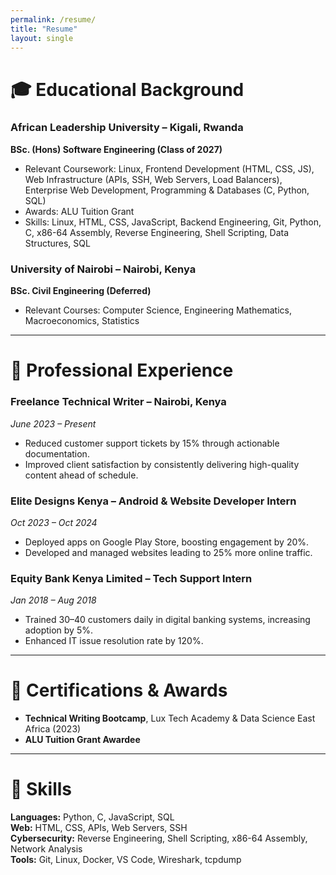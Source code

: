 ```yaml
---
permalink: /resume/
title: "Resume"
layout: single
---
```


# 🎓 Educational Background

### **African Leadership University – Kigali, Rwanda**  
**BSc. (Hons) Software Engineering (Class of 2027)**  
- Relevant Coursework: Linux, Frontend Development (HTML, CSS, JS), Web Infrastructure (APIs, SSH, Web Servers, Load Balancers), Enterprise Web Development, Programming & Databases (C, Python, SQL)  
- Awards: ALU Tuition Grant  
- Skills: Linux, HTML, CSS, JavaScript, Backend Engineering, Git, Python, C, x86-64 Assembly, Reverse Engineering, Shell Scripting, Data Structures, SQL  

### **University of Nairobi – Nairobi, Kenya**  
**BSc. Civil Engineering (Deferred)**  
- Relevant Courses: Computer Science, Engineering Mathematics, Macroeconomics, Statistics  

---

# 💼 Professional Experience

### **Freelance Technical Writer – Nairobi, Kenya**  
*June 2023 – Present*  
- Reduced customer support tickets by 15% through actionable documentation.  
- Improved client satisfaction by consistently delivering high-quality content ahead of schedule.  

### **Elite Designs Kenya – Android & Website Developer Intern**  
*Oct 2023 – Oct 2024*  
- Deployed apps on Google Play Store, boosting engagement by 20%.  
- Developed and managed websites leading to 25% more online traffic.  

### **Equity Bank Kenya Limited – Tech Support Intern**  
*Jan 2018 – Aug 2018*  
- Trained 30–40 customers daily in digital banking systems, increasing adoption by 5%.  
- Enhanced IT issue resolution rate by 120%.  

---

# 🏅 Certifications & Awards
- **Technical Writing Bootcamp**, Lux Tech Academy & Data Science East Africa (2023)  
- **ALU Tuition Grant Awardee**

---

# 🧠 Skills
**Languages:** Python, C, JavaScript, SQL  
**Web:** HTML, CSS, APIs, Web Servers, SSH  
**Cybersecurity:** Reverse Engineering, Shell Scripting, x86-64 Assembly, Network Analysis  
**Tools:** Git, Linux, Docker, VS Code, Wireshark, tcpdump
